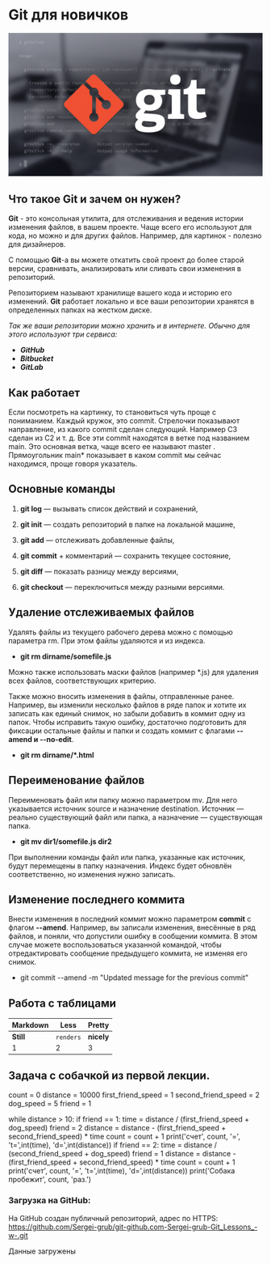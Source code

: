 # Git для новичков
![баннер Git](git.png)
##  Что такое Git и зачем он нужен?

**Git** - это консольная утилита, для отслеживания и ведения истории изменения файлов, в вашем проекте. Чаще всего его используют для кода, но можно и для других файлов. Например, для картинок - полезно для дизайнеров.

С помощью **Git**-a вы можете откатить свой проект до более старой версии, сравнивать, анализировать или сливать свои изменения в репозиторий.

Репозиторием называют хранилище вашего кода и историю его изменений. **Git** работает локально и все ваши репозитории хранятся в определенных папках на жестком диске.

_Так же ваши репозитории можно хранить и в интернете. Обычно для этого используют три сервиса:_

* _**GitHub**_
* _**Bitbucket**_
* _**GitLab**_

##  Как работает
Если посмотреть на картинку, то становиться чуть проще с пониманием. Каждый кружок, это commit. Стрелочки показывают направление, из какого commit сделан следующий. Например C3 сделан из С2 и т. д. Все эти commit находятся в ветке под названием main. Это основная ветка, чаще всего ее называют master . Прямоугольник main* показывает в каком commit мы сейчас находимся, проще говоря указатель.

##  Основные команды

1. **git log** — вызывать список действий и сохранений,

2. **git init** — создать репозиторий в папке на локальной машине,

3. **git add** — отслеживать добавленные файлы,

4. **git commit** + комментарий — сохранить текущее состояние,

5. **git diff** — показать разницу между версиями,

6. **git checkout** — переключиться между разными версиями.

## Удаление отслеживаемых файлов

Удалять файлы из текущего рабочего дерева можно с помощью параметра rm. При этом файлы удаляются и из индекса.

* **git rm dirname/somefile.js**

Можно также использовать маски файлов (например *.js) для удаления всех файлов, соответствующих критерию.

Также можно вносить изменения в файлы, отправленные ранее. Например, вы изменили несколько файлов в ряде папок и хотите их записать как единый снимок, но забыли добавить в коммит одну из папок. Чтобы исправить такую ошибку, достаточно подготовить для фиксации остальные файлы и папки и создать коммит с флагами **--amend и --no-edit**.
* **git rm dirname/*.html**

##  Переименование файлов

Переименовать файл или папку можно параметром mv. Для него указывается источник source и назначение destination. Источник — реально существующий файл или папка, а назначение — существующая папка.

* **git mv dir1/somefile.js dir2**

При выполнении команды файл или папка, указанные как источник, будут перемещены в папку назначения. Индекс будет обновлён соответственно, но изменения нужно записать.


##  Изменение последнего коммита

Внести изменения в последний коммит можно параметром **commit** с флагом **--amend**. Например, вы записали изменения, внесённые в ряд файлов, и поняли, что допустили ошибку в сообщении коммита. В этом случае можете воспользоваться указанной командой, чтобы отредактировать сообщение предыдущего коммита, не изменяя его снимок.

* git commit --amend -m "Updated message for the previous commit"

## Работа с таблицами
Markdown | Less | Pretty
--- | --- | ---
**Still** | `renders` | **nicely**
1 | 2 | 3


## Задача с собачкой из первой лекции.

count = 0
distance = 10000
first_friend_speed = 1
second_friend_speed = 2
dog_speed = 5
friend = 1


while distance > 10:
    if friend == 1:
        time = distance / (first_friend_speed + dog_speed)
        friend = 2
        distance = distance - (first_friend_speed + second_friend_speed) * time
        count = count + 1
        print('счет', count, '=', 't=',int(time), 'd=',int(distance))
    if friend == 2:
        time = distance / (second_friend_speed + dog_speed)
        friend = 1
        distance = distance - (first_friend_speed + second_friend_speed) * time
        count = count + 1
        print('счет', count, '=', 't=',int(time), 'd=',int(distance))
print('Собака пробежит', count, 'раз.')

### **Загрузка на GitHub:**

На GitHub создан публичный репозиторий, адрес по HTTPS:
https://github.com/Sergei-grub/git-github.com-Sergei-grub-Git_Lessons_-w-.git

Данные загружены 